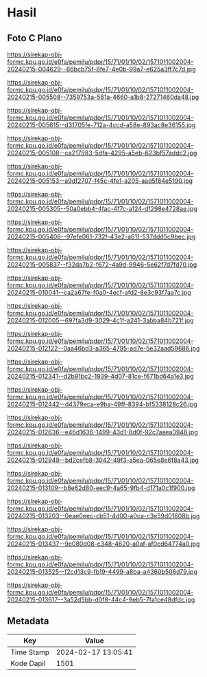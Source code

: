 # Hasil

## Foto C Plano

https://sirekap-obj-formc.kpu.go.id/e0fa/pemilu/pdpr/15/71/01/10/02/1571011002004-20240215-004629--86bcb75f-8fe7-4e0b-99a7-e625a3ff7c7d.jpg

https://sirekap-obj-formc.kpu.go.id/e0fa/pemilu/pdpr/15/71/01/10/02/1571011002004-20240215-005508--7359753a-581a-4660-a1b8-27271460da48.jpg

https://sirekap-obj-formc.kpu.go.id/e0fa/pemilu/pdpr/15/71/01/10/02/1571011002004-20240215-005615--d31705fe-712a-4ccd-a58e-893ac8e36155.jpg

https://sirekap-obj-formc.kpu.go.id/e0fa/pemilu/pdpr/15/71/01/10/02/1571011002004-20240215-005108--ca217983-5dfa-4295-a5eb-623bf57addc2.jpg

https://sirekap-obj-formc.kpu.go.id/e0fa/pemilu/pdpr/15/71/01/10/02/1571011002004-20240215-005153--a9df2707-f45c-4fe1-a205-aad5f84e5190.jpg

https://sirekap-obj-formc.kpu.go.id/e0fa/pemilu/pdpr/15/71/01/10/02/1571011002004-20240215-005305--50a0ebb4-4fac-4f7c-a124-df298e4728ae.jpg

https://sirekap-obj-formc.kpu.go.id/e0fa/pemilu/pdpr/15/71/01/10/02/1571011002004-20240215-005406--97efe061-732f-43e2-a611-537ddd5c9bec.jpg

https://sirekap-obj-formc.kpu.go.id/e0fa/pemilu/pdpr/15/71/01/10/02/1571011002004-20240215-005837--f32da7b2-f672-4a9d-9946-5e62f7d7fd70.jpg

https://sirekap-obj-formc.kpu.go.id/e0fa/pemilu/pdpr/15/71/01/10/02/1571011002004-20240215-010041--ca2a67fe-f0a0-4ecf-afd2-8e3c93f7aa7c.jpg

https://sirekap-obj-formc.kpu.go.id/e0fa/pemilu/pdpr/15/71/01/10/02/1571011002004-20240215-012005--697fa3d9-3029-4c1f-a241-3abba84b721f.jpg

https://sirekap-obj-formc.kpu.go.id/e0fa/pemilu/pdpr/15/71/01/10/02/1571011002004-20240215-012122--0aa46bd3-a365-4795-ad7e-5e32aad59686.jpg

https://sirekap-obj-formc.kpu.go.id/e0fa/pemilu/pdpr/15/71/01/10/02/1571011002004-20240215-012341--d2b91bc2-1939-4d07-81ce-f671bd64a1e3.jpg

https://sirekap-obj-formc.kpu.go.id/e0fa/pemilu/pdpr/15/71/01/10/02/1571011002004-20240215-012442--d4379eca-e9ba-49ff-8394-bf5338128c26.jpg

https://sirekap-obj-formc.kpu.go.id/e0fa/pemilu/pdpr/15/71/01/10/02/1571011002004-20240215-012636--e46d1636-1499-43d1-8d0f-92c7aaea3948.jpg

https://sirekap-obj-formc.kpu.go.id/e0fa/pemilu/pdpr/15/71/01/10/02/1571011002004-20240215-012949--bd2cefb8-3042-49f3-a5ea-065e8e6f8a43.jpg

https://sirekap-obj-formc.kpu.go.id/e0fa/pemilu/pdpr/15/71/01/10/02/1571011002004-20240215-013109--b8e62d80-eec9-4a65-9fb4-d171a0c1f900.jpg

https://sirekap-obj-formc.kpu.go.id/e0fa/pemilu/pdpr/15/71/01/10/02/1571011002004-20240215-013203--0eae0eec-cb51-4d00-a0ca-c3e59d01608b.jpg

https://sirekap-obj-formc.kpu.go.id/e0fa/pemilu/pdpr/15/71/01/10/02/1571011002004-20240215-013437--9e080d08-c348-4620-a0af-af0cd64774a0.jpg

https://sirekap-obj-formc.kpu.go.id/e0fa/pemilu/pdpr/15/71/01/10/02/1571011002004-20240215-013525--f2cd13c9-fb19-4499-a8ba-a4360b506d79.jpg

https://sirekap-obj-formc.kpu.go.id/e0fa/pemilu/pdpr/15/71/01/10/02/1571011002004-20240215-013617--3a52d5bb-d0f8-44c4-9eb5-7fa1ce48dfdc.jpg


## Metadata

| Key        | Value               |
| ---------- | ------------------- |
| Time Stamp | 2024-02-17 13:05:41 |
| Kode Dapil | 1501                |



